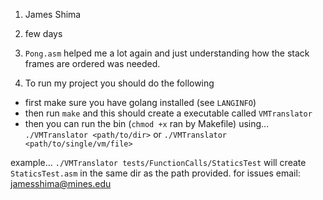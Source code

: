 1) James Shima
2) few days
3) `Pong.asm` helped me a lot again and just understanding how the stack frames are ordered was needed.

4) To run my project you should do the following
- first make sure you have golang installed (see `LANGINFO`)
- then run `make` and this should create a executable called `VMTranslator`
- then you can run the bin (`chmod +x` ran by Makefile) using...
`./VMTranslator <path/to/dir>`
or
`./VMTranslator <path/to/single/vm/file>`

example...
`./VMTranslator tests/FunctionCalls/StaticsTest` will create `StaticsTest.asm` in the same dir as the path provided.
for issues email: jamesshima@mines.edu